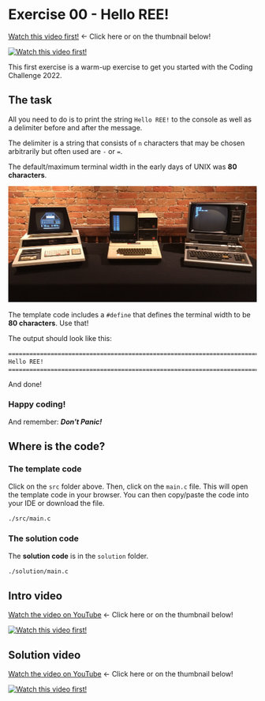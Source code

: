 # Exercise 00 - Hello REE!

[Watch this video first!](https://youtu.be/sFyUag_d-tI) <- Click here or on the thumbnail below!

[![Watch this video first!](https://img.youtube.com/vi/sFyUag_d-tI/0.jpg)](https://www.youtube.com/watch?v=sFyUag_d-tI)

This first exercise is a warm-up exercise to get you started with the Coding Challenge 2022.

## The task

All you need to do is to print the string `Hello REE!` to the console as well as a delimiter before and after the message.

The delimiter is a string that consists of `n` characters that may be chosen arbitrarily but often used are `-` or `=`.

The default/maximum terminal width in the early days of UNIX was **80 characters**.

![Computers in 1977](./res/computers_in_1977.jpeg)

The template code includes a `#define` that defines the terminal width to be **80 characters**. Use that!

The output should look like this:

```
================================================================================
Hello REE!
================================================================================
```

And done!

### Happy coding!

And remember: **_Don't Panic!_**

## Where is the code?

### The template code

Click on the `src` folder above. Then, click on the `main.c` file. This will open the template code in your browser. You can then copy/paste the code into your IDE or download the file.

```sh
./src/main.c
```

### The solution code

The **solution code** is in the `solution` folder.

```sh
./solution/main.c
```

## Intro video

[Watch the video on YouTube](https://youtu.be/sFyUag_d-tI) <- Click here or on the thumbnail below!

[![Watch this video first!](https://img.youtube.com/vi/sFyUag_d-tI/0.jpg)](https://www.youtube.com/watch?v=sFyUag_d-tI)

## Solution video

[Watch the video on YouTube](https://youtu.be/iAMYifEOeo8) <- Click here or on the thumbnail below!

[![Watch this video first!](https://img.youtube.com/vi/iAMYifEOeo8/0.jpg)](https://www.youtube.com/watch?v=iAMYifEOeo8)
